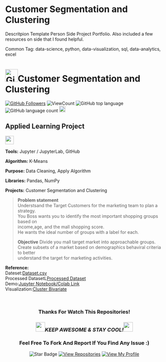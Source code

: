 <!--
 * @Author: BDFD
 * @Date: 2022-02-23 11:32:47
 * @LastEditTime: 2022-06-08 15:57:43
 * @LastEditors: BDFD
 * @Description:
 * @FilePath: \Section6.Project04_Customer_Segmentation\README.md
-->

# Customer Segmentation and Clustering

Descritpion Template
Person Side Project Portfolio. Also included a few resources on side that I found helpful.

Common Tag: data-science, python, data-visualization, sql, data-analytics, excel

# <a href="https://github.com/bdfd"><img height=40 src="https://cdn.jsdelivr.net/gh/bdfd/Personal_Image_Repo/4.Stamp/BDFD_Stamp.png" alt="GitHub Followers" /></a>Customer Segmentation and Clustering

<a href="https://github.com/bdfd"><img src="https://img.shields.io/github/followers/bdfd?label=Follow%20Me&logo=github" alt="GitHub Followers" /></a>
![ViewCount](https://views.whatilearened.today/views/github/bdfd/Section6.Project04_Customer_Segmentation.svg?cache=remove)
![GitHub top language](https://img.shields.io/github/languages/top/bdfd/Section6.Project04_Customer_Segmentation?style=flat)
![GitHub language count](https://img.shields.io/github/languages/count/bdfd/Section6.Project04_Customer_Segmentation?style=flat)
<img height=20 src="https://cdn.jsdelivr.net/gh/bdfd/Personal_Image_Repo/7.Color-Icon/Status/On_Progress.svg" alt="bdfd" />

<!-- <img height=20 src="https://cdn.jsdelivr.net/gh/bdfd/Personal_Image_Repo/7.Color-Icon/Status/Finish.svg" alt="bdfd" /> -->

## Applied Learning Project

<img height="27" src="https://img.shields.io/badge/Unsupervised Machine Learning -Level  Beginner-green.svg?&style=for-the-badge&logo=TheSparksFoundation&logoColor=red" />

**Tools:** Jupyter / JupyterLab, GitHub

**Algorithm:** K-Means

**Purpose:** Data Cleaning, Apply Algorithm

**Libraries:** Pandas, NumPy

**Projects:** Customer Segmentation and Clustering

> **Problem statement**  
> Understsand the Target Customers for the marketing team to plan a strategy.  
> You Boss wants you to identify the most important shopping groups based on  
> income,age, and the mall shopping score.  
> He wants the ideal number of groups with a label for each.
>
> **Objective**
> Divide you mall target market into approachable groups.  
> Create subsets of a market based on demographics behaviral criteria to better  
> understand the target for marketing activities.

**Reference:**  
Dateset:<a href="https://raw.githubusercontent.com/bdfd/Section6.Project04_Customer_Segmentation/main/dataset/Mall_Customers.csv">Dataset.csv</a>  
Processed DatasetL<a href="https://raw.githubusercontent.com/bdfd/Section6.Project04_Customer_Segmentation/main/display%20demo/Clustering.csv">Processed Dataset</a>  
Demo:<a href="https://github.com/bdfd/Section6.Project04_Customer_Segmentation/blob/main/Shopping_Customer_Segmentation.ipynb">Jupyter Notebook/Colab Link</a>  
Visualization:<a href="https://github.com/bdfd/Section6.Project04_Customer_Segmentation/blob/main/display%20demo/Clustering_Bivariate.png">Cluster Bivariate</a>

<!-- Demo:<a href="Youtube Link">Demo Website Link</a> -->
<!-- Reference:
- <a href="https://github.com/Gaelim/Mall-Customer-Segmentation/blob/main/Mall_Customers.csv">Orginal Data Source Link</a>
- <a href="https://www.youtube.com/watch?v=iwUli5gIcU0">Orginal Video Source Link</a> -->
<br>

<div align="center">

### Thanks For Watch This Repositories!

### <img src="https://media.giphy.com/media/WUlplcMpOCEmTGBtBW/giphy.gif" width="30"><i>KEEP AWESOME & STAY COOL!</i><img src="https://media.giphy.com/media/WUlplcMpOCEmTGBtBW/giphy.gif" width="30">

### Feel Free To Fork And Report If You Find Any Issue :)

![Star Badge](https://img.shields.io/static/v1?label=%F0%9F%8C%9F&message=If%20Useful&style=style=flat&color=BC4E99)
[![View Repositories](https://img.shields.io/badge/View-My_Repositories-blue?logo=GitHub)](https://github.com/bdfd?tab=repositories)
[![View My Profile](https://img.shields.io/badge/View-My_Profile-green?logo=GitHub)](https://github.com/bdfd)

</div>
